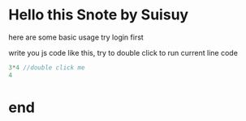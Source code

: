 # Hello this Snote by Suisuy
here are some basic usage
try login first

 write you js code like this,
try to double click to run current line code
```javascript
3*4 //double click me
4
```

# end